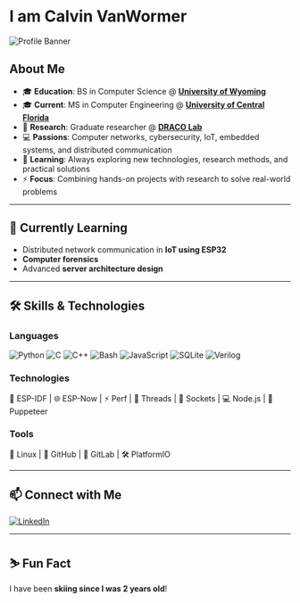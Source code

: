 # I am Calvin VanWormer

![Profile Banner](https://img.shields.io/badge/Welcome-to_my_GitHub-orange?style=for-the-badge&logo=github)

## About Me

- 🎓 **Education**: BS in Computer Science @ [**University of Wyoming**](https://www.uwyo.edu/index.html)
- 🎓 **Current**: MS in Computer Engineering @ [**University of Central Florida**](https://www.ucf.edu/)
- 🔬 **Research**: Graduate researcher @ [**DRACO Lab**](https://thedracolab.com/) 
- 💻 **Passions**: Computer networks, cybersecurity, IoT, embedded systems, and distributed communication  
- 🌱 **Learning**: Always exploring new technologies, research methods, and practical solutions  
- ⚡ **Focus**: Combining hands-on projects with research to solve real-world problems  

---

## 🌱 Currently Learning
- Distributed network communication in **IoT using ESP32**
- **Computer forensics**
- Advanced **server architecture design**
  
---

## 🛠️ Skills & Technologies

### Languages
![Python](https://img.shields.io/badge/Python-3776AB?style=for-the-badge&logo=python&logoColor=white)
![C](https://img.shields.io/badge/C-00599C?style=for-the-badge&logo=c&logoColor=white)
![C++](https://img.shields.io/badge/C++-00599C?style=for-the-badge&logo=c%2B%2B&logoColor=white)
![Bash](https://img.shields.io/badge/Bash-4EAA25?style=for-the-badge&logo=gnu-bash&logoColor=white)
![JavaScript](https://img.shields.io/badge/JavaScript-F7DF1E?style=for-the-badge&logo=javascript&logoColor=black)
![SQLite](https://img.shields.io/badge/SQLite-003B57?style=for-the-badge&logo=sqlite&logoColor=white)
![Verilog](https://img.shields.io/badge/Verilog-F05032?style=for-the-badge&logo=verilog&logoColor=white)

### Technologies
🚀 ESP-IDF | 🌐 ESP-Now | ⚡ Perf | 🧵 Threads | 🔌 Sockets | 💻 Node.js | 🤖 Puppeteer  

### Tools
🐧 Linux | 🐙 GitHub | 🦊 GitLab | 🛠 PlatformIO 

---

## 📫 Connect with Me
[![LinkedIn](https://img.shields.io/badge/LinkedIn-0077B5?style=for-the-badge&logo=linkedin&logoColor=white)](https://www.linkedin.com/in/calvin-vanwormer/)

---

## ⛷️ Fun Fact
I have been **skiing since I was 2 years old**!
